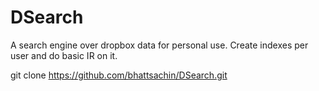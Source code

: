 DSearch
=======

A search engine over dropbox data for personal use. Create indexes per user and do basic IR on it.

git clone https://github.com/bhattsachin/DSearch.git
